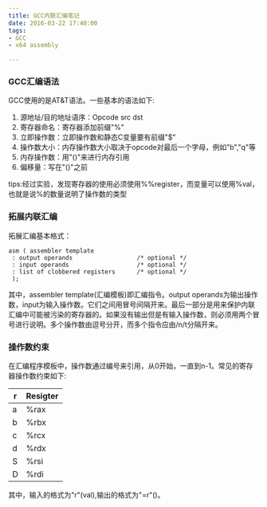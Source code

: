 ```yaml
---
title: GCC内联汇编笔记
date: 2016-03-22 17:40:00
tags:
- GCC 
- x64 assembly

---
```

### GCC汇编语法
GCC使用的是AT&T语法。一些基本的语法如下:  
1. 源地址/目的地址语序：Opcode src dst  
2. 寄存器命名：寄存器添加前缀"%"  
3. 立即操作数：立即操作数和静态C变量要有前缀"$"  
4. 操作数大小：内存操作数大小取决于opcode对最后一个字母，例如"b","q"等  
5. 内存操作数：用"()"来进行内存引用  
6. 偏移量：写在"()"之前  

tips:经过实验，发现寄存器的使用必须使用%%register，而变量可以使用%val，也就是说%的数量说明了操作数的类型


### 拓展内联汇编
拓展汇编基本格式：

	asm ( assembler template
     : output operands                  /* optional */
     : input operands                   /* optional */
     : list of clobbered registers      /* optional */
     );

其中，assembler template(汇编模板)即汇编指令。output operands为输出操作数，input为输入操作数。它们之间用冒号间隔开来。最后一部分是用来保护内联汇编中可能被污染的寄存器的。如果没有输出但是有输入操作数，则必须用两个冒号进行说明。多个操作数由逗号分开，而多个指令应由/n/t分隔开来。

### 操作数约束
在汇编程序模板中，操作数通过编号来引用，从0开始，一直到n-1。常见的寄存器操作数约束如下:  

r|Resigter
---|---
a|%rax
b|%rbx
c|%rcx
d|%rdx
S|%rsi
D|%rdi

其中，输入的格式为"r"(val),输出的格式为"=r"()。




